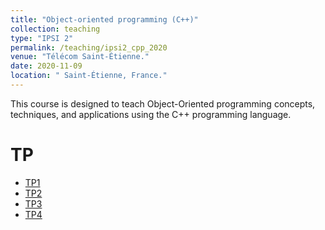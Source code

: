 ```yaml
---
title: "Object-oriented programming (C++)"
collection: teaching
type: "IPSI 2"
permalink: /teaching/ipsi2_cpp_2020
venue: "Télécom Saint-Étienne."
date: 2020-11-09
location: " Saint-Étienne, France."
---
```


This course is designed to teach Object-Oriented programming concepts, techniques, and applications using the C++ programming language.

TP
======
- [TP1](http://h.alqasir.github.io/files/ipsi2_cpp_tp1.pdf)
- [TP2](http://h.alqasir.github.io/files/ipsi2_cpp_tp2.pdf)
- [TP3](http://h.alqasir.github.io/files/ipsi2_cpp_tp3.pdf)
- [TP4](http://h.alqasir.github.io/files/ipsi2_cpp_tp4.pdf)

